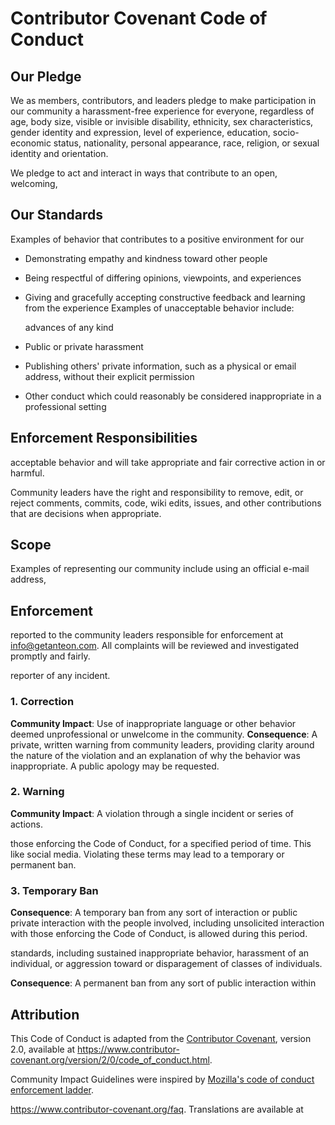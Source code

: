 # Contributor Covenant Code of Conduct
## Our Pledge
We as members, contributors, and leaders pledge to make participation in our
community a harassment-free experience for everyone, regardless of age, body
size, visible or invisible disability, ethnicity, sex characteristics, gender
identity and expression, level of experience, education, socio-economic status,
nationality, personal appearance, race, religion, or sexual identity
and orientation.

We pledge to act and interact in ways that contribute to an open, welcoming,
## Our Standards

Examples of behavior that contributes to a positive environment for our

- Demonstrating empathy and kindness toward other people
- Being respectful of differing opinions, viewpoints, and experiences
- Giving and gracefully accepting constructive feedback
  and learning from the experience
Examples of unacceptable behavior include:

  advances of any kind
- Public or private harassment
- Publishing others' private information, such as a physical or email
  address, without their explicit permission
- Other conduct which could reasonably be considered inappropriate in a
  professional setting

## Enforcement Responsibilities
acceptable behavior and will take appropriate and fair corrective action in
or harmful.

Community leaders have the right and responsibility to remove, edit, or reject
comments, commits, code, wiki edits, issues, and other contributions that are
decisions when appropriate.

## Scope

Examples of representing our community include using an official e-mail address,

## Enforcement

reported to the community leaders responsible for enforcement at
info@getanteon.com.
All complaints will be reviewed and investigated promptly and fairly.

reporter of any incident.



### 1. Correction

**Community Impact**: Use of inappropriate language or other behavior deemed
unprofessional or unwelcome in the community.
**Consequence**: A private, written warning from community leaders, providing
clarity around the nature of the violation and an explanation of why the
behavior was inappropriate. A public apology may be requested.
### 2. Warning

**Community Impact**: A violation through a single incident or series
of actions.

those enforcing the Code of Conduct, for a specified period of time. This
like social media. Violating these terms may lead to a temporary or
permanent ban.

### 3. Temporary Ban

**Consequence**: A temporary ban from any sort of interaction or public
private interaction with the people involved, including unsolicited interaction
with those enforcing the Code of Conduct, is allowed during this period.

standards, including sustained inappropriate behavior, harassment of an
individual, or aggression toward or disparagement of classes of individuals.

**Consequence**: A permanent ban from any sort of public interaction within
## Attribution
This Code of Conduct is adapted from the [Contributor Covenant][homepage],
version 2.0, available at
https://www.contributor-covenant.org/version/2/0/code_of_conduct.html.

Community Impact Guidelines were inspired by [Mozilla's code of conduct
enforcement ladder](https://github.com/mozilla/diversity).

[homepage]: https://www.contributor-covenant.org

https://www.contributor-covenant.org/faq. Translations are available at
